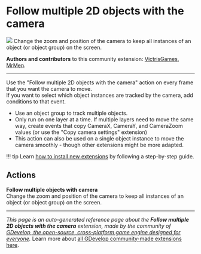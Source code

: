 # Follow multiple 2D objects with the camera

<img src="https://resources.gdevelop-app.com/assets/Icons/camera-switch-outline.svg" class="extension-icon"></img>
Change the zoom and position of the camera to keep all instances of an object (or object group) on the screen.

**Authors and contributors** to this community extension: [VictrisGames](https://gd.games/VictrisGames), [MrMen](https://gd.games/MrMen).

---

Use the "Follow multiple 2D objects with the camera" action on every frame that you want the camera to move.  
If you want to select which object instances are tracked by the camera, add conditions to that event.


- Use an object group to track multiple objects.
- Only run on one layer at a time.  If multiple layers need to move the same way, create events that copy CameraX, CameraY, and CameraZoom values (or use the "Copy camera settings" extension)
- This action can also be used on a single object instance to move the camera smoothly - though other extensions might be more adapted.

!!! tip
    Learn [how to install new extensions](/gdevelop5/extensions/search) by following a step-by-step guide.

## Actions

**Follow multiple objects with camera**  
Change the zoom and position of the camera to keep all instances of an object (or object group) on the screen.




---

*This page is an auto-generated reference page about the **Follow multiple 2D objects with the camera** extension, made by the community of [GDevelop, the open-source, cross-platform game engine designed for everyone](https://gdevelop.io/).* Learn more about [all GDevelop community-made extensions here](/gdevelop5/extensions).